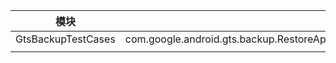 | 模块               | 测试项                                                       |
| ------------------ | ------------------------------------------------------------ |
| GtsBackupTestCases | com.google.android.gts.backup.RestoreAppConfiguredTest#testRestoreApp_hasRequiredPermissions |
|                    |                                                              |

